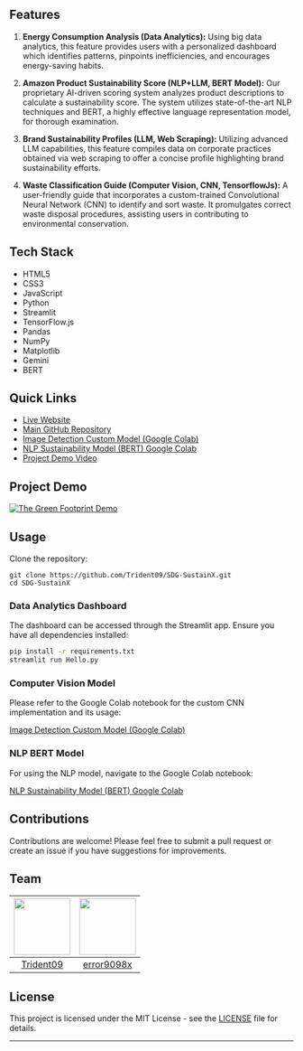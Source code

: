 
## Features

1. **Energy Consumption Analysis (Data Analytics):**
   Using big data analytics, this feature provides users with a personalized dashboard which identifies patterns, pinpoints inefficiencies, and encourages energy-saving habits.

2. **Amazon Product Sustainability Score (NLP+LLM, BERT Model):**
   Our proprietary AI-driven scoring system analyzes product descriptions to calculate a sustainability score. The system utilizes state-of-the-art NLP techniques and BERT, a highly effective language representation model, for thorough examination.

3. **Brand Sustainability Profiles (LLM, Web Scraping):**
   Utilizing advanced LLM capabilities, this feature compiles data on corporate practices obtained via web scraping to offer a concise profile highlighting brand sustainability efforts.

4. **Waste Classification Guide (Computer Vision, CNN, TensorflowJs):**
   A user-friendly guide that incorporates a custom-trained Convolutional Neural Network (CNN) to identify and sort waste. It promulgates correct waste disposal procedures, assisting users in contributing to environmental conservation.

## Tech Stack

-   HTML5
-   CSS3
-   JavaScript
-   Python
-   Streamlit
-   TensorFlow.js
-   Pandas
-   NumPy
-   Matplotlib
-   Gemini
-   BERT

## Quick Links

-   [Live Website](https://thegreenfootprint.vercel.app/)
-   [Main GitHub Repository](https://github.com/Trident09/SDG-SustainX)
-   [Image Detection Custom Model (Google Colab)](https://colab.research.google.com/drive/1KRX8xM92F412yThksh9jnngM6zE1b5eY?usp=sharing)
-   [NLP Sustainability Model (BERT) Google Colab](https://colab.research.google.com/drive/1J5_52NrQbPbcmKfUIwg_c3E_pYPALSbr?usp=sharing)
-   [Project Demo Video](https://www.youtube.com/watch?v=EhBQ25P-2ik)

## Project Demo

[![The Green Footprint Demo](https://img.youtube.com/vi/EhBQ25P-2ik/0.jpg)](https://www.youtube.com/watch?v=EhBQ25P-2ik)

## Usage

Clone the repository:

```shell
git clone https://github.com/Trident09/SDG-SustainX.git
cd SDG-SustainX
```

### Data Analytics Dashboard

The dashboard can be accessed through the Streamlit app. Ensure you have all dependencies installed:

```bash
pip install -r requirements.txt
streamlit run Hello.py
```

### Computer Vision Model

Please refer to the Google Colab notebook for the custom CNN implementation and its usage:

[Image Detection Custom Model (Google Colab)](https://colab.research.google.com/drive/1KRX8xM92F412yThksh9jnngM6zE1b5eY?usp=sharing)

### NLP BERT Model

For using the NLP model, navigate to the Google Colab notebook:

[NLP Sustainability Model (BERT) Google Colab](https://colab.research.google.com/drive/1J5_52NrQbPbcmKfUIwg_c3E_pYPALSbr?usp=sharing)

## Contributions

Contributions are welcome! Please feel free to submit a pull request or create an issue if you have suggestions for improvements.

## Team

| <img src="https://avatars.githubusercontent.com/u/98939183?v=4" width="100" height="100"> | <img src="https://avatars.githubusercontent.com/u/43810146?v=4" width="100" height="100"> |
| :---------------------------------------------------------------------------------------: | :---------------------------------------------------------------------------------------: |
|                         [Trident09](https://github.com/Trident09)                         |                        [error9098x](https://github.com/error9098x)                        |

## License

This project is licensed under the MIT License - see the [LICENSE](https://github.com/Trident09/SDG-SustainX/blob/main/LICENSE) file for details.

---
